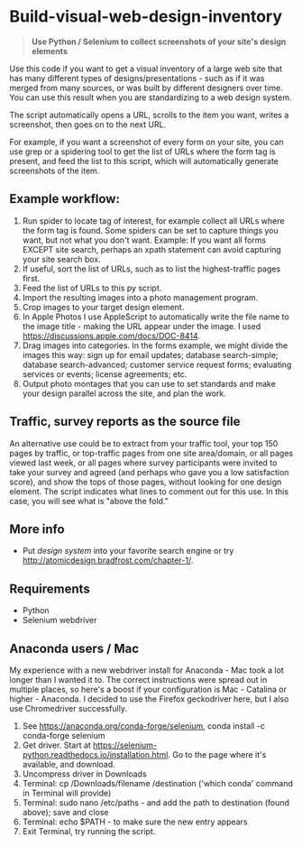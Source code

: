 # Build-visual-web-design-inventory
> **Use Python / Selenium to collect screenshots of your site's design elements**

Use this code if you want to get a visual inventory of a large web site that has many different types of designs/presentations - such as if it was merged from many sources, or was built by different designers over time. You can use this result when you are standardizing to a web design system.

The script automatically opens a URL, scrolls to the item you want, writes a screenshot, then goes on to the next URL.

For example, if you want a screenshot of every form on your site, you can use grep or a spidering tool to get the list of URLs where the form tag is present, and feed the list to this script, which will automatically generate screenshots of the item.


## Example workflow:

1. Run spider to locate tag of interest, for example collect all URLs where the form tag is found. Some spiders can be set to capture things you want, but not what you don't want. Example: If you want all forms EXCEPT site search, perhaps an xpath statement can avoid capturing your site search box.
2. If useful, sort the list of URLs, such as to list the highest-traffic pages first.
3. Feed the list of URLs to this py script.
4. Import the resulting images into a photo management program.
5. Crop images to your target design element.
6. In Apple Photos I use AppleScript to automatically write the file name to the image title - making the URL appear under the image. I used https://discussions.apple.com/docs/DOC-8414.
7. Drag images into categories. In the forms example, we might divide the images this way: sign up for email updates; database search-simple; database search-advanced; customer service request forms; evaluating services or events; license agreements; etc.
8. Output photo montages that you can use to set standards and make your design parallel across the site, and plan the work.


## Traffic, survey reports as the source file

An alternative use could be to extract from your traffic tool, your top 150 pages by traffic, or top-traffic pages from one site area/domain, or all pages viewed last week, or all pages where survey participants were invited to take your survey and agreed (and perhaps who gave you a low satisfaction score), and show the tops of those pages, without looking for one design element. The script indicates what lines to comment out for this use. In this case, you will see what is "above the fold." 


## More info

* Put _design system_ into your favorite search engine or try http://atomicdesign.bradfrost.com/chapter-1/.


## Requirements

* Python
* Selenium webdriver


## Anaconda users / Mac

My experience with a new webdriver install for Anaconda - Mac took a lot longer than I wanted it to. The correct instructions were spread out in multiple places, so here's a boost if your configuration is Mac - Catalina or higher - Anaconda. I decided to use the Firefox geckodriver here, but I also use Chromedriver successfully.

1. See https://anaconda.org/conda-forge/selenium, conda install -c conda-forge selenium
2. Get driver. Start at https://selenium-python.readthedocs.io/installation.html. Go to the page where it's available, and download.
3. Uncompress driver in Downloads
4. Terminal: cp /Downloads/filename /destination ('which conda' command in Terminal will provide)
5. Terminal: sudo nano /etc/paths - and add the path to destination (found above); save and close
6. Terminal: echo $PATH - to make sure the new entry appears
7. Exit Terminal, try running the script.

